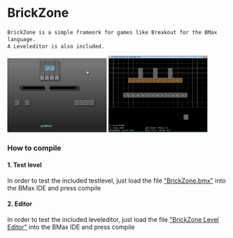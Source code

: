 # BrickZone

    BrickZone is a simple frameork for games like Breakout for the BMax language.
    A Leveleditor is also included.

<img src = docs/game.jpg width = "45%"></img>
<img src = docs/editor.jpg width = "45%"></img>


### How to compile

#### 1. Test level
   In order to test the included testlevel, just load the file ["BrickZone.bmx"](BrickZone.bmx)
   into the BMax IDE and press compile
#### 2. Editor
   In order to test the included leveleditor, just load the file ["BrickZone Level Editor"](BrickZone_LevelEditor_v0.1.bmx)
   into the BMax IDE and press compile
